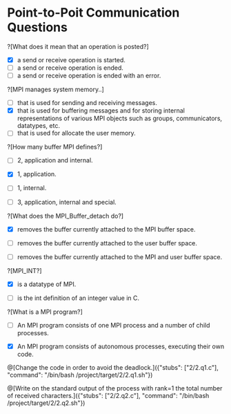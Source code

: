 # Point-to-Poit Communication Questions

?[What does it mean that an operation is posted?]
-[x] a send or receive operation is started.
-[ ] a send or receive operation is ended.
-[ ] a send or receive operation is ended with an error.

?[MPI manages system memory..]
-[ ] that is used for sending  and  receiving messages.
-[x] that is used for buffering messages and for storing internal representations of various MPI objects such as groups, communicators, datatypes, etc. 
-[ ] that is used for allocate the user memory.

?[How many buffer MPI defines?]
-[ ] 2, application and internal.
-[x] 1, application.
-[ ] 1, internal.
-[ ] 3, application, internal and special.


?[What does the MPI_Buffer_detach do?]
-[x] removes the buffer currently attached to the MPI buffer space.
-[ ] removes the buffer currently attached to the user buffer space.
-[ ] removes the buffer currently attached to the MPI and user buffer space.


?[MPI_INT?]
-[x] is a datatype of MPI.
-[ ] is the int definition of an integer value in C.


?[What is a MPI program?]
-[ ] An MPI program consists of one MPI process and a number of child processes.
-[x] An MPI program consists of autonomous processes, executing their own code.


@[Change the code in order to avoid the deadlock.]({"stubs": ["2/2.q1.c"], "command": "/bin/bash /project/target/2/2.q1.sh"})

@[Write on the standard output of the process with rank=1 the total number of received characters.]({"stubs": ["2/2.q2.c"], "command": "/bin/bash /project/target/2/2.q2.sh"})

